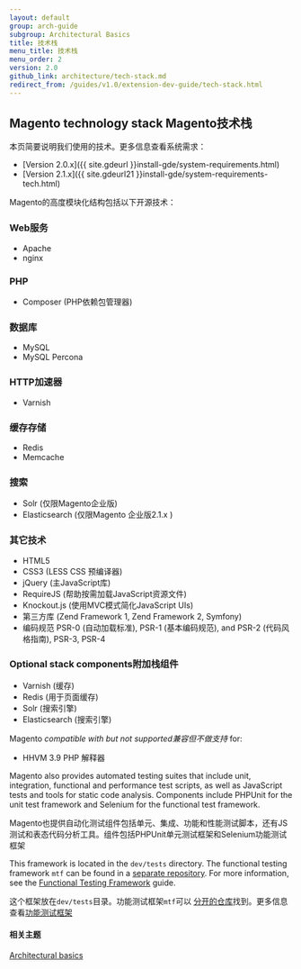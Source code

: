 ```yaml
---
layout: default
group: arch-guide
subgroup: Architectural Basics
title: 技术栈
menu_title: 技术栈
menu_order: 2
version: 2.0
github_link: architecture/tech-stack.md
redirect_from: /guides/v1.0/extension-dev-guide/tech-stack.html
---
```


## Magento technology stack Magento技术栈

本页简要说明我们使用的技术。更多信息查看系统需求：

*	[Version 2.0.x]({{ site.gdeurl }}install-gde/system-requirements.html)
*	[Version 2.1.x]({{ site.gdeurl21 }}install-gde/system-requirements-tech.html)

Magento的高度模块化结构包括以下开源技术：

### Web服务

*	Apache
*	nginx

### PHP
*	Composer (PHP依赖包管理器)

### 数据库

*	MySQL
*	MySQL Percona

### HTTP加速器

*	Varnish

### 缓存存储

*	Redis
*	Memcache

### 搜索

* Solr (仅限Magento企业版)
* Elasticsearch (仅限Magento 企业版2.1.x )

### 其它技术

*	HTML5
*	CSS3 (LESS CSS 预编译器)
*	jQuery (主JavaScript库)
*	RequireJS (帮助按需加载JavaScript资源文件)
*	Knockout.js (使用MVC模式简化JavaScript UIs)
*	第三方库 (Zend Framework 1, Zend Framework 2, Symfony)
*	编码规范 PSR-0 (自动加载标准), PSR-1 (基本编码规范), and PSR-2 (代码风格指南), PSR-3, PSR-4

### Optional stack components附加栈组件

*	Varnish (缓存)
*	Redis (用于页面缓存)
*	Solr (搜索引擎)
*	Elasticsearch (搜索引擎)

Magento *compatible with but not supported兼容但不做支持* for:

*	HHVM 3.9 PHP 解释器

Magento also provides automated testing suites that include unit, integration, functional and performance test scripts, as well as JavaScript tests and tools for static code analysis. Components include PHPUnit for the unit test framework and Selenium for the functional test framework.

Magento也提供自动化测试组件包括单元、集成、功能和性能测试脚本，还有JS测试和表态代码分析工具。组件包括PHPUnit单元测试框架和Selenium功能测试框架

This framework is located in the `dev/tests` directory. The functional testing framework `mtf` can be found in a [separate repository](https://github.com/magento/mtf). For more information, see the [Functional Testing Framework]({{page.baseurl}}mtf/mtf_introduction.html) guide.

这个框架放在`dev/tests`目录。功能测试框架`mtf`可以 [分开的仓库](https://github.com/magento/mtf)找到。更多信息查看[功能测试框架]({{page.baseurl}}mtf/mtf_introduction.html)

#### 相关主题
<a href="{{page.baseurl}}architecture/archi_perspectives/ABasics_intro.html">Architectural basics</a>
